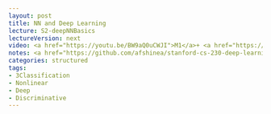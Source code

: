 ```yaml
---
layout: post
title: NN and Deep Learning
lecture: S2-deepNNBasics
lectureVersion: next
video: <a href="https://youtu.be/BW9aQ0uCWJI">M1</a>+ <a href="https://youtu.be/rxwDm3R6gp0">M2</a>+   <a href="https://youtu.be/viVhuJmCobI">M3</a>+ <a href="https://youtu.be/N3VlORneaD4">M4</a>
notes: <a href="https://github.com/afshinea/stanford-cs-230-deep-learning"> DNN Cheatsheets </a> 
categories: structured
tags:
- 3Classification
- Nonlinear
- Deep
- Discriminative
---
```

